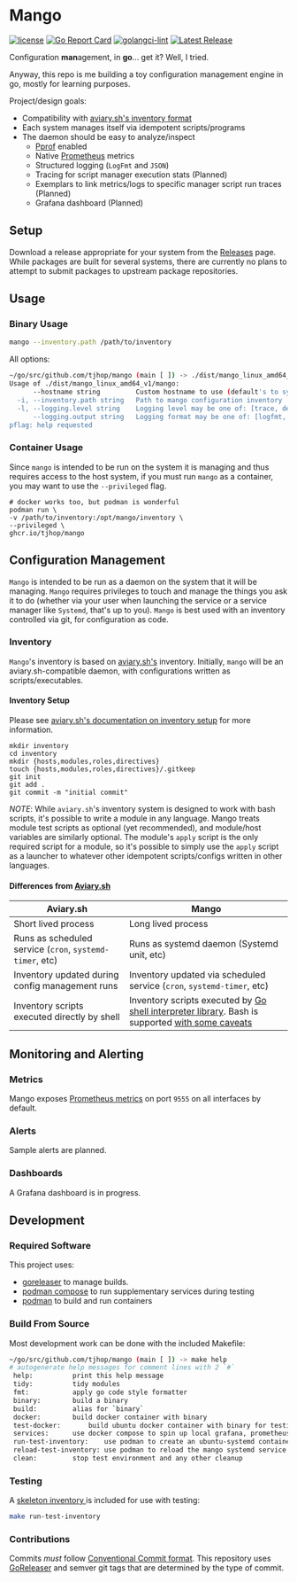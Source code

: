# Mango

[![license](https://img.shields.io/github/license/tjhop/mango)](https://github.com/tjhop/mango/blob/master/LICENSE)
[![Go Report Card](https://goreportcard.com/badge/github.com/tjhop/mango)](https://goreportcard.com/report/github.com/tjhop/mango)
[![golangci-lint](https://github.com/tjhop/mango/actions/workflows/golangci-lint.yaml/badge.svg)](https://github.com/tjhop/mango/actions/workflows/golangci-lint.yaml)
[![Latest Release](https://img.shields.io/github/v/release/tjhop/mango)](https://github.com/tjhop/mango/releases/latest)

Configuration **man**agement, in **go**... get it? Well, I tried.

Anyway, this repo is me building a toy configuration management engine in go, mostly for learning purposes.

Project/design goals:
- Compatibility with [aviary.sh's inventory format](https://github.com/frameable/aviary.sh)
- Each system manages itself via idempotent scripts/programs
- The daemon should be easy to analyze/inspect
    - [Pprof](https://github.com/google/pprof) enabled
    - Native [Prometheus](https://prometheus.io) metrics
    - Structured logging (`LogFmt` and `JSON`)
    - Tracing for script manager execution stats (Planned)
    - Exemplars to link metrics/logs to specific manager script run traces (Planned)
    - Grafana dashboard (Planned)

## Setup

Download a release appropriate for your system from the [Releases](https://github.com/tjhop/mango/releases) page.
While packages are built for several systems, there are currently no plans to attempt to submit packages to upstream package repositories.

## Usage

### Binary Usage

```bash
mango --inventory.path /path/to/inventory
```

All options:

```bash
~/go/src/github.com/tjhop/mango (main [ ]) -> ./dist/mango_linux_amd64_v1/mango -h
Usage of ./dist/mango_linux_amd64_v1/mango:
      --hostname string         Custom hostname to use (default's to system hostname if unset)
  -i, --inventory.path string   Path to mango configuration inventory
  -l, --logging.level string    Logging level may be one of: [trace, debug, info, warning, error, fatal and panic]
      --logging.output string   Logging format may be one of: [logfmt, json] (default "logfmt")
pflag: help requested
```

### Container Usage

Since `mango` is intended to be run on the system it is managing and thus requires access to the host system, if you must run `mango` as a container, you may want to use the `--privileged` flag.

```
# docker works too, but podman is wonderful
podman run \
-v /path/to/inventory:/opt/mango/inventory \
--privileged \
ghcr.io/tjhop/mango
```

## Configuration Management

`Mango` is intended to be run as a daemon on the system that it will be managing.
`Mango` requires privileges to touch and manage the things you ask it to do (whether via your user when launching the service or a service manager like `Systemd`, that's up to you).
`Mango` is best used with an inventory controlled via git, for configuration as code.

### Inventory
`Mango`'s inventory is based on [aviary.sh's](https://github.com/frameable/aviary.sh) inventory.
Initially, `mango` will be an aviary.sh-compatible daemon, with configurations written as scripts/executables.

#### Inventory Setup
Please see [aviary.sh's documentation on inventory setup](https://github.com/frameable/aviary.sh#inventory-setup) for more information.

```
mkdir inventory
cd inventory
mkdir {hosts,modules,roles,directives}
touch {hosts,modules,roles,directives}/.gitkeep
git init
git add .
git commit -m "initial commit"
```

*NOTE*: While `aviary.sh`'s inventory system is designed to work with bash
scripts, it's possible to write a module in any language. Mango treats module
test scripts as optional (yet recommended), and module/host variables are
similarly optional. The module's `apply` script is the only required script for
a module, so it's possible to simply use the `apply` script as a launcher to
whatever other idempotent scripts/configs written in other languages.

#### Differences from [Aviary.sh](https://github.com/frameable/aviary.sh)

| Aviary.sh | Mango |
| --- | --- |
| Short lived process | Long lived process |
| Runs as scheduled service (`cron`, `systemd-timer`, etc) | Runs as systemd daemon (Systemd unit, etc) |
| Inventory updated during config management runs | Inventory updated via scheduled service (`cron`, `systemd-timer`, etc) |
| Inventory scripts executed directly by shell | Inventory scripts executed by [Go shell interpreter library](https://github.com/mvdan/sh). Bash is supported [with some caveats](https://github.com/mvdan/sh#caveats) |

## Monitoring and Alerting

### Metrics

Mango exposes [Prometheus metrics](https://prometheus.io/) on port `9555` on all interfaces by default.

### Alerts

Sample alerts are planned.

### Dashboards

A Grafana dashboard is in progress.

## Development

### Required Software

This project uses:
- [goreleaser](https://goreleaser.com/) to manage builds.
- [podman compose](https://github.com/containers/podman-compose) to run supplementary services during testing
- [podman](https://podman.io/) to build and run containers

### Build From Source

Most development work can be done with the included Makefile:

```bash
~/go/src/github.com/tjhop/mango (main [ ]) -> make help
# autogenerate help messages for comment lines with 2 `#`
 help:			print this help message
 tidy:			tidy modules
 fmt:			apply go code style formatter
 binary:		build a binary
 build:			alias for `binary`
 docker:		build docker container with binary
 test-docker:		build ubuntu docker container with binary for testing purposes
 services:		use docker compose to spin up local grafana, prometheus, etc
 run-test-inventory:	use podman to create an ubuntu-systemd container that runs mango with the test inventory
 reload-test-inventory: use podman to reload the mango systemd service running in the ubuntu test container
 clean:			stop test environment and any other cleanup
```

### Testing

A [skeleton inventory ](./test/mockup/inventory/) is included for use with testing:

```bash
make run-test-inventory
```

### Contributions
Commits *must* follow [Conventional Commit format](https://www.conventionalcommits.org/en/v1.0.0/). This repository uses [GoReleaser](https://goreleaser.com/) and semver git tags that are determined by the type of commit.
